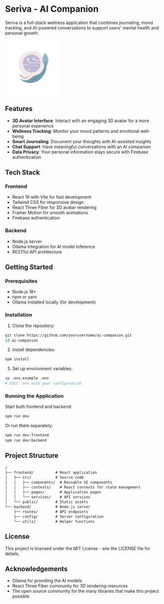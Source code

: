 # Seriva - AI Companion

Seriva is a full-stack wellness application that combines journaling, mood tracking, and AI-powered conversations to support users' mental health and personal growth.

<img src="frontend/public/logo.svg" alt="AI Companion Logo" width="180">


## Features

- **3D Avatar Interface**: Interact with an engaging 3D avatar for a more personal experience
- **Wellness Tracking**: Monitor your mood patterns and emotional well-being
- **Smart Journaling**: Document your thoughts with AI-assisted insights
- **Chat Support**: Have meaningful conversations with an AI companion
- **Data Privacy**: Your personal information stays secure with Firebase authentication

## Tech Stack

### Frontend
- React 19 with Vite for fast development
- Tailwind CSS for responsive design
- React Three Fiber for 3D avatar rendering
- Framer Motion for smooth animations
- Firebase authentication

### Backend
- Node.js server
- Ollama integration for AI model inference
- RESTful API architecture

## Getting Started

### Prerequisites
- Node.js 18+ 
- npm or yarn
- Ollama installed locally (for development)

### Installation

1. Clone the repository:
```bash
git clone https://github.com/yourusername/ai-companion.git
cd ai-companion
```

2. Install dependencies:
```bash
npm install
```

3. Set up environment variables:
```bash
cp .env.example .env
# Edit .env with your configuration
```

### Running the Application

Start both frontend and backend:
```bash
npm run dev
```

Or run them separately:
```bash
npm run dev:frontend
npm run dev:backend
```

## Project Structure

```
/
├── frontend/          # React application
│   ├── src/           # Source code
│   │   ├── components/  # Reusable UI components
│   │   ├── contexts/    # React contexts for state management
│   │   ├── pages/       # Application pages
│   │   └── services/    # API services
│   └── public/        # Static assets
└── backend/           # Node.js server
    ├── routes/        # API endpoints
    ├── config/        # Server configuration
    └── utils/         # Helper functions
```

## License

This project is licensed under the MIT License - see the LICENSE file for details.

## Acknowledgements

- Ollama for providing the AI models
- React Three Fiber community for 3D rendering resources
- The open source community for the many libraries that make this project possible
